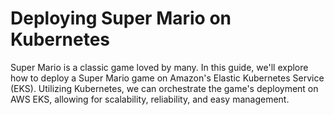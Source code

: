 # Deploying Super Mario on Kubernetes

Super Mario is a classic game loved by many. In this guide, we'll explore how to deploy a Super Mario game on Amazon's Elastic Kubernetes Service (EKS). Utilizing Kubernetes, we can orchestrate the game's deployment on AWS EKS, allowing for scalability, reliability, and easy management.